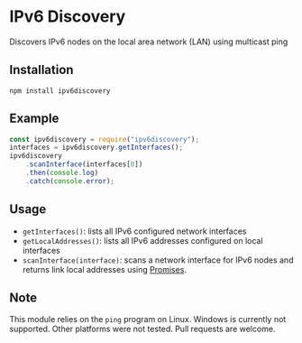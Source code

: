 # IPv6 Discovery
Discovers IPv6 nodes on the local area network (LAN) using multicast ping

## Installation
```
npm install ipv6discovery
```

## Example
```js
const ipv6discovery = require("ipv6discovery");
interfaces = ipv6discovery.getInterfaces();
ipv6discovery
    .scanInterface(interfaces[0])
    .then(console.log)
    .catch(console.error);
```

## Usage
- `getInterfaces()`: lists all IPv6 configured network interfaces
- `getLocalAddresses()`: lists all IPv6 addresses configured on local interfaces
- `scanInterface(interface)`: scans a network interface for IPv6 nodes and returns link local addresses using [Promises](https://developer.mozilla.org/docs/Web/JavaScript/Guide/Using_promises).

## Note
 This module relies on the `ping` program on Linux. Windows is currently not supported. Other platforms were not tested. Pull requests are welcome.
